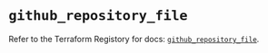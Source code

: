 # `github_repository_file`

Refer to the Terraform Registory for docs: [`github_repository_file`](https://registry.terraform.io/providers/integrations/github/5.40.0/docs/resources/repository_file).
